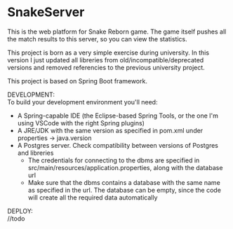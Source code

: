 # SnakeServer

This is the web platform for Snake Reborn game. The game itself pushes all the match results to this server, so you can view the statistics.

This project is born as a very simple exercise during university.
In this version I just updated all libreries from old/incompatible/deprecated versions and removed referencies to the previous university project.

This project is based on Spring Boot framework.

DEVELOPMENT:\
To build your development environment you'll need:
- A Spring-capable IDE (the Eclipse-based Spring Tools, or the one I'm using VSCode with the right Spring plugins)
- A JRE/JDK with the same version as specified in pom.xml under properties -> java.version
- A Postgres server. Check compatibility between versions of Postgres and libreries
  - The credentials for connecting to the dbms are specified in src/main/resources/application.properties, along with the database url
  - Make sure that the dbms contains a database with the same name as specified in the url. The database can be empty, since the code will create all the required data automatically

DEPLOY:\
//todo
